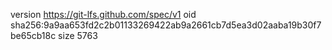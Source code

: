 version https://git-lfs.github.com/spec/v1
oid sha256:9a9aa653fd2c2b01133269422ab9a2661cb7d5ea3d02aaba19b30f7be65cb18c
size 5763

